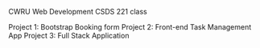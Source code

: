CWRU Web Development CSDS 221 class 

Project 1: Bootstrap Booking form 
Project 2: Front-end Task Management App 
Project 3: Full Stack Application 
